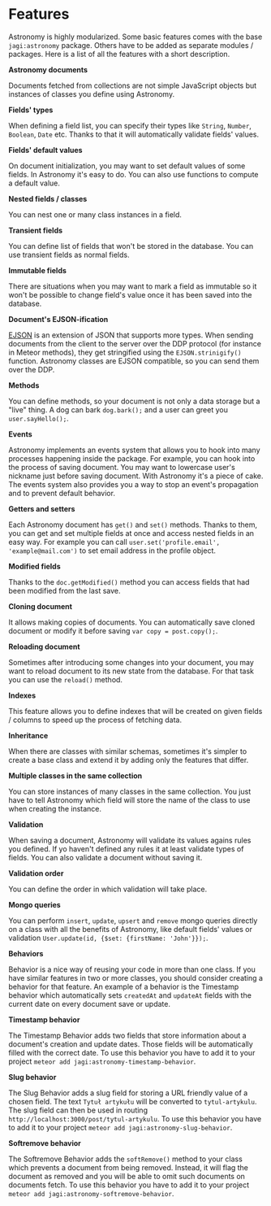 # Features

Astronomy is highly modularized. Some basic features comes with the base `jagi:astronomy` package. Others have to be added as separate modules / packages. Here is a list of all the features with a short description.

**Astronomy documents**

Documents fetched from collections are not simple JavaScript objects but instances of classes you define using Astronomy.

**Fields' types**

When defining a field list, you can specify their types like `String`, `Number`, `Boolean`, `Date` etc. Thanks to that it will automatically validate fields' values.

**Fields' default values**

On document initialization, you may want to set default values of some fields. In Astronomy it's easy to do. You can also use functions to compute a default value.

**Nested fields / classes**

You can nest one or many class instances in a field.

**Transient fields**

You can define list of fields that won't be stored in the database. You can use transient fields as normal fields.

**Immutable fields**

There are situations when you may want to mark a field as immutable so it won't be possible to change field's value once it has been saved into the database.

**Document's EJSON-ification**

[EJSON](http://docs.meteor.com/#/full/ejson) is an extension of JSON that supports more types. When sending documents from the client to the server over the DDP protocol (for instance in Meteor methods), they get stringified using the `EJSON.strinigify()` function. Astronomy classes are EJSON compatible, so you can send them over the DDP.

**Methods**

You can define methods, so your document is not only a data storage but a "live" thing. A dog can bark `dog.bark();` and a user can greet you `user.sayHello();`.

**Events**

Astronomy implements an events system that allows you to hook into many processes happening inside the package. For example, you can hook into the process of saving document. You may want to lowercase user's nickname just before saving document. With Astronomy it's a piece of cake. The events system also provides you a way to stop an event's propagation and to prevent default behavior.

**Getters and setters**

Each Astronomy document has `get()` and `set()` methods. Thanks to them, you can get and set multiple fields at once and access nested fields in an easy way. For example you can call `user.set('profile.email', 'example@mail.com')` to set email address in the profile object.

**Modified fields**

Thanks to the `doc.getModified()` method you can access fields that had been modified from the last save.

**Cloning document**

It allows making copies of documents. You can automatically save cloned document or modify it before saving `var copy = post.copy();`.

**Reloading document**

Sometimes after introducing some changes into your document, you may want to reload document to its new state from the database. For that task you can use the `reload()` method.

**Indexes**

This feature allows you to define indexes that will be created on given fields / columns to speed up the process of fetching data.

**Inheritance**

When there are classes with similar schemas, sometimes it's simpler to create a base class and extend it by adding only the features that differ.

**Multiple classes in the same collection**

You can store instances of many classes in the same collection. You just have to tell Astronomy which field will store the name of the class to use when creating the instance.

**Validation**

When saving a document, Astronomy will validate its values agains rules you defined. If yo haven't defined any rules it at least validate types of fields. You can also validate a document without saving it.

**Validation order**

You can define the order in which validation will take place.

**Mongo queries**

You can perform `insert`, `update`, `upsert` and `remove` mongo queries directly on a class with all the benefits of Astronomy, like default fields' values or validation `User.update(id, {$set: {firstName: 'John'}});`.

**Behaviors**

Behavior is a nice way of reusing your code in more than one class. If you have similar features in two or more classes, you should consider creating a behavior for that feature. An example of a behavior is the Timestamp behavior which automatically sets `createdAt` and `updateAt` fields with the current date on every document save or update.

**Timestamp behavior**

The Timestamp Behavior adds two fields that store information about a document's creation and update dates. Those fields will be automatically filled with the correct date. To use this behavior you have to add it to your project `meteor add jagi:astronomy-timestamp-behavior`.

**Slug behavior**

The Slug Behavior adds a slug field for storing a URL friendly value of a chosen field. The text `Tytuł artykułu` will be converted to `tytul-artykulu`. The slug field can then be used in routing `http://localhost:3000/post/tytul-artykulu`. To use this behavior you have to add it to your project `meteor add jagi:astronomy-slug-behavior`.

**Softremove behavior**

The Softremove Behavior adds the `softRemove()` method to your class which prevents a document from being removed. Instead, it will flag the document as removed and you will be able to omit such documents on documents fetch. To use this behavior you have to add it to your project `meteor add jagi:astronomy-softremove-behavior`.
